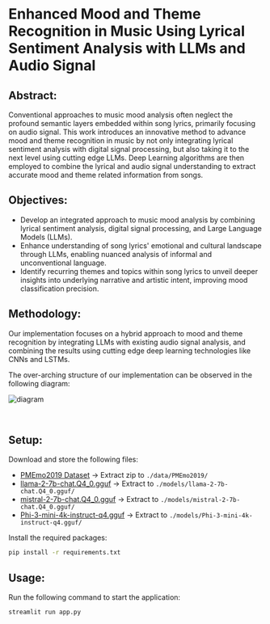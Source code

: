 # Enhanced Mood and Theme Recognition in Music Using Lyrical Sentiment Analysis with LLMs and Audio Signal

## Abstract:
Conventional approaches to music mood analysis often neglect the profound semantic layers embedded within song lyrics, primarily focusing on audio signal. This work introduces an innovative method to advance mood and theme recognition in music by not only integrating lyrical sentiment analysis with digital signal processing, but also taking it to the next level using cutting edge LLMs. Deep Learning algorithms are then employed to combine the lyrical and audio signal understanding to extract accurate mood and theme related information from songs.

## Objectives:
- Develop an integrated approach to music mood analysis by combining lyrical sentiment analysis, digital signal processing, and Large Language Models (LLMs).
- Enhance understanding of song lyrics' emotional and cultural landscape through LLMs, enabling nuanced analysis of informal and unconventional language.
- Identify recurring themes and topics within song lyrics to unveil deeper insights into underlying narrative and artistic intent, improving mood classification precision.

## Methodology:
Our implementation focuses on a hybrid approach to mood and theme recognition by integrating LLMs with existing audio signal analysis, and combining the results using cutting edge deep learning technologies like CNNs and LSTMs.

The over-arching structure of our implementation can be observed in the following diagram:
<br>

![diagram](https://i.imgur.com/ivx5K5V.png)

<br>

## Setup:
Download and store the following files:
- [PMEmo2019 Dataset](https://drive.google.com/drive/folders/1qDk6hZDGVlVXgckjLq9LvXLZ9EgK9gw0) -> Extract zip to `./data/PMEmo2019/`
- [llama-2-7b-chat.Q4_0.gguf](https://huggingface.co/TheBloke/Llama-2-7B-Chat-GGUF/resolve/main/llama-2-7b-chat.Q4_0.gguf?download=true) -> Extract to `./models/llama-2-7b-chat.Q4_0.gguf/`
- [mistral-2-7b-chat.Q4_0.gguf](https://huggingface.co/TheBloke/Mistral-2-7B-Chat-GGUF/resolve/main/mistral-2-7b-chat.Q4_0.gguf?download=true) -> Extract to `./models/mistral-2-7b-chat.Q4_0.gguf/`
- [Phi-3-mini-4k-instruct-q4.gguf](https://huggingface.co/microsoft/Phi-3-mini-4k-instruct-gguf/resolve/main/Phi-3-mini-4k-instruct-fp16.gguf?download=true) -> Extract to `./models/Phi-3-mini-4k-instruct-q4.gguf/`

Install the required packages:
```bash
pip install -r requirements.txt
```

## Usage:
Run the following command to start the application:
```bash
streamlit run app.py
```